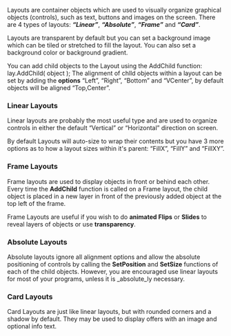 Layouts are container objects which are used to visually organize graphical objects (controls), such as text, buttons and images on the screen. There are 4 types of layouts: _**“Linear”**_, _**“Absolute”**_, _**“Frame”**_ and _**“Card”**_.

Layouts are transparent by default but you can set a background image which can be tiled or stretched to fill the layout. You can also set a background color or background gradient.

You can add child objects to the Layout using the AddChild function: <js>lay.AddChild( object );</js>
The alignment of chlld objects within a layout can be set by adding the **options** “Left”, “Right”, “Bottom” and “VCenter”, by default objects will be aligned “Top,Center”.

### Linear Layouts
Linear layouts are probably the most useful type and are used to organize controls in either the default “Vertical” or “Horizontal” direction on screen.
<sample Vertical>
<sample Horizontal>

By default Layouts will auto-size to wrap their contents but you have 3 more options as to how a layout sizes within it's parent: “FillX”, “FillY” and “FillXY”.
<sample Combined>

### Frame Layouts
Frame layouts are used to display objects in front or behind each other. Every time the **AddChild** function is called on a Frame layout, the child object is placed in a new layer in front of the previously added object at the top left of the frame.

Frame Layouts are useful if you wish to do **animated Flips** or **Slides** to reveal layers of objects or use **transparency**.
<sample Image Swap>

### Absolute Layouts
Absolute layouts ignore all alignment options and allow the absolute positioning of controls by calling the **SetPosition** and **SetSize** functions of each of the child objects. However, you are encouraged use linear layouts for most of your programs, unless it is _absolute_ly necessary.

### Card Layouts
Card Layouts are just like linear layouts, but with rounded corners and a shadow by default.
They may be used to display offers with an image and optional info text.

